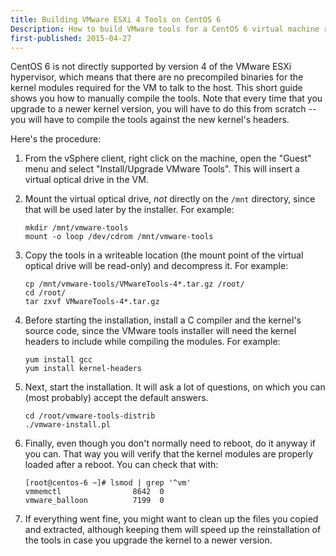 ```yaml
---
title: Building VMware ESXi 4 Tools on CentOS 6
Description: How to build VMware tools for a CentOS 6 virtual machine running on an ESXi 4 server
first-published: 2015-04-27
---
```



CentOS 6 is not directly supported by version 4 of the VMware ESXi hypervisor, 
which means that there are no precompiled binaries for the kernel modules 
required for the VM to talk to the host. This short guide shows you how to 
manually compile the tools. Note that every time that you upgrade to a newer 
kernel version, you will have to do this from scratch -- you will have to 
compile the tools against the new kernel's headers.

Here's the procedure:

1.  From the vSphere client, right click on the machine, open the "Guest" menu 
    and select "Install/Upgrade VMware Tools". This will insert a virtual 
    optical drive in the VM.

2.  Mount the virtual optical drive, *not* directly on the `/mnt` directory, 
    since that will be used later by the installer. For example:

        mkdir /mnt/vmware-tools
        mount -o loop /dev/cdrom /mnt/vmware-tools

3.  Copy the tools in a writeable location (the mount point of the virtual 
    optical drive will be read-only) and decompress it. For example:

        cp /mnt/vmware-tools/VMwareTools-4*.tar.gz /root/
        cd /root/
        tar zxvf VMwareTools-4*.tar.gz

4.  Before starting the installation, install a C compiler and the kernel's 
    source code, since the VMware tools installer will need the kernel headers 
    to include while compiling the modules. For example:

        yum install gcc
        yum install kernel-headers

5.  Next, start the installation. It will ask a lot of questions, on which you 
    can (most probably) accept the default answers.

        cd /root/vmware-tools-distrib
        ./vmware-install.pl

6.  Finally, even though you don't normally need to reboot, do it anyway if you 
    can. That way you will verify that the kernel modules are properly loaded 
    after a reboot. You can check that with:

        [root@centos-6 ~]# lsmod | grep '^vm'
        vmmemctl                8642  0 
        vmware_balloon          7199  0 

7.  If everything went fine, you might want to clean up the files you copied 
    and extracted, although keeping them will speed up the reinstallation of 
    the tools in case you upgrade the kernel to a newer version.
